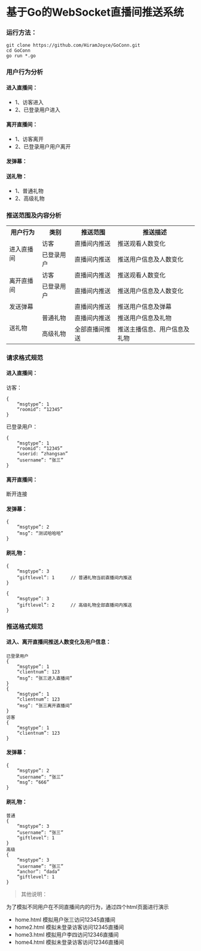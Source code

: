 # 基于Go的WebSocket直播间推送系统

### 运行方法：
```
git clone https://github.com/HiramJoyce/GoConn.git
cd GoConn
go run *.go
```
### 用户行为分析
#### 进入直播间：
- 1、访客进入
- 2、已登录用户进入

#### 离开直播间：
- 1、访客离开
- 2、已登录用户用户离开

#### 发弹幕：

#### 送礼物：
- 1、普通礼物
- 2、高级礼物

### 推送范围及内容分析

<table>
 <tr>
    <th>用户行为</th>
    <th>类别</th>
    <th>推送范围</th>
    <th>推送描述</th>
 </tr>
 <tr>
    <td rowspan="2">进入直播间</td>
    <td>访客</td>
    <td>直播间内推送</td>
    <td>推送观看人数变化</td>
 </tr>
 <tr>
    <td>已登录用户</td>
    <td>直播间内推送</td>
    <td>推送用户信息及人数变化</td>
 </tr>
 <tr>
    <td rowspan="2">离开直播间</td>
    <td>访客</td>
    <td>直播间内推送</td>
    <td>推送观看人数变化</td>
 </tr>
 <tr>
    <td>已登录用户</td>
    <td>直播间内推送</td>
    <td>推送用户信息及人数变化</td>
 </tr>
 <tr>
    <td>发送弹幕</td>
    <td></td>
    <td>直播间内推送</td>
    <td>推送用户信息及弹幕</td>
 </tr>
 <tr>
    <td rowspan="2">送礼物</td>
    <td>普通礼物</td>
    <td>直播间内推送</td>
    <td>推送用户信息及礼物</td>
 </tr>
 <tr>
    <td>高级礼物</td>
    <td>全部直播间推送</td>
    <td>推送主播信息、用户信息及礼物</td>
 </tr>
</table>

### 请求格式规范
#### 进入直播间：
访客：
```
{
    “msgtype”: 1
    “roomid”: “12345”
}
```
已登录用户：
```
{
    “msgtype”: 1
    “roomid”: “12345”
    “userid: “zhangsan”
    “username”: “张三”
}
```

#### 离开直播间：
断开连接

#### 发弹幕：
```
{
    “msgtype”: 2
    “msg”: “测试哈哈哈”
}
```

#### 刷礼物：
```
{
    “msgtype”: 3
    “giftlevel”: 1		// 普通礼物当前直播间内推送
}

{
    “msgtype”: 3
    “giftlevel”: 2		// 高级礼物全部直播间内推送
}
```

### 推送格式规范

#### 进入、离开直播间推送人数变化及用户信息：
```
已登录用户
{
    “msgtype”: 1
    “clientnum”: 123
    “msg”: “张三进入直播间”
}
{
    “msgtype”: 1
    “clientnum”: 123
    “msg”: “张三离开直播间”
}
访客
{
    “msgtype”: 1
    “clientnum”: 123
}
```

#### 发弹幕：
```
{
    “msgtype”: 2
    “username”: “张三”
    “msg”: “666”
}
```

#### 刷礼物：
```
普通
{
    “msgtype”: 3
    “username”: “张三”
    “giftlevel”: 1
}
高级
{
    “msgtype”: 3
    “username”: “张三”
    “anchor”: “dada”
    “giftlevel”: 1
}
```

>其他说明：

为了模拟不同用户在不同直播间内的行为，通过四个html页面进行演示
- home.html 模拟用户张三访问12345直播间  
- home2.html 模拟未登录访客访问12345直播间  
- home3.html 模拟用户李四访问12346直播间  
- home4.html 模拟未登录访客访问12346直播间